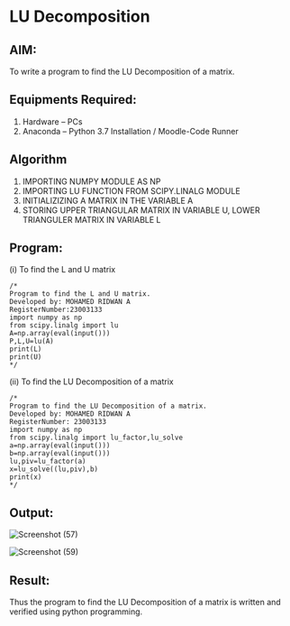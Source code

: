 # LU Decomposition 

## AIM:
To write a program to find the LU Decomposition of a matrix.

## Equipments Required:
1. Hardware – PCs
2. Anaconda – Python 3.7 Installation / Moodle-Code Runner

## Algorithm
1. IMPORTING NUMPY MODULE AS NP 
2. IMPORTING LU FUNCTION FROM SCIPY.LINALG MODULE
3. INITIALIZIZING A MATRIX IN THE VARIABLE A
4. STORING UPPER TRIANGULAR MATRIX IN VARIABLE U, LOWER TRIANGULER MATRIX IN VARIABLE L

## Program:
(i) To find the L and U matrix
```
/*
Program to find the L and U matrix.
Developed by: MOHAMED RIDWAN A
RegisterNumber:23003133
import numpy as np
from scipy.linalg import lu
A=np.array(eval(input()))
P,L,U=lu(A)
print(L)
print(U) 
*/
```
(ii) To find the LU Decomposition of a matrix
```
/*
Program to find the LU Decomposition of a matrix.
Developed by: MOHAMED RIDWAN A
RegisterNumber: 23003133
import numpy as np
from scipy.linalg import lu_factor,lu_solve
a=np.array(eval(input()))
b=np.array(eval(input()))
lu,piv=lu_factor(a)
x=lu_solve((lu,piv),b)
print(x)
*/
```

## Output:
![Screenshot (57)](https://github.com/MOHAMEDRIDWAN/LU-Decomposition/assets/146993368/e20c8b01-ceb4-4260-98d1-f8bc8cbc1a3f)







![Screenshot (59)](https://github.com/MOHAMEDRIDWAN/LU-Decomposition/assets/146993368/b2244da9-25bd-4dfa-99db-2985d77a7035)



## Result:
Thus the program to find the LU Decomposition of a matrix is written and verified using python programming.

